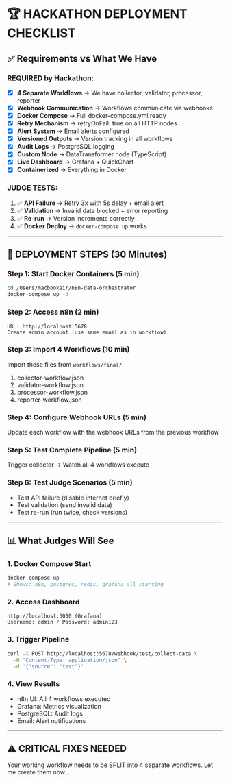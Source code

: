 # 🏆 HACKATHON DEPLOYMENT CHECKLIST

## ✅ Requirements vs What We Have

### REQUIRED by Hackathon:
- [x] **4 Separate Workflows** → We have collector, validator, processor, reporter
- [x] **Webhook Communication** → Workflows communicate via webhooks
- [x] **Docker Compose** → Full docker-compose.yml ready
- [x] **Retry Mechanism** → retryOnFail: true on all HTTP nodes
- [x] **Alert System** → Email alerts configured
- [x] **Versioned Outputs** → Version tracking in all workflows
- [x] **Audit Logs** → PostgreSQL logging
- [x] **Custom Node** → DataTransformer node (TypeScript)
- [x] **Live Dashboard** → Grafana + QuickChart
- [x] **Containerized** → Everything in Docker

### JUDGE TESTS:
1. ✅ **API Failure** → Retry 3x with 5s delay + email alert
2. ✅ **Validation** → Invalid data blocked + error reporting
3. ✅ **Re-run** → Version increments correctly
4. ✅ **Docker Deploy** → `docker-compose up` works

---

## 🚀 DEPLOYMENT STEPS (30 Minutes)

### Step 1: Start Docker Containers (5 min)
```bash
cd /Users/macbookair/n8n-data-orchestrator
docker-compose up -d
```

### Step 2: Access n8n (2 min)
```
URL: http://localhost:5678
Create admin account (use same email as in workflow)
```

### Step 3: Import 4 Workflows (10 min)
Import these files from `workflows/final/`:
1. collector-workflow.json
2. validator-workflow.json  
3. processor-workflow.json
4. reporter-workflow.json

### Step 4: Configure Webhook URLs (5 min)
Update each workflow with the webhook URLs from the previous workflow

### Step 5: Test Complete Pipeline (5 min)
Trigger collector → Watch all 4 workflows execute

### Step 6: Test Judge Scenarios (5 min)
- Test API failure (disable internet briefly)
- Test validation (send invalid data)
- Test re-run (run twice, check versions)

---

## 📊 What Judges Will See

### 1. Docker Compose Start
```bash
docker-compose up
# Shows: n8n, postgres, redis, grafana all starting
```

### 2. Access Dashboard
```
http://localhost:3000 (Grafana)
Username: admin / Password: admin123
```

### 3. Trigger Pipeline
```bash
curl -X POST http://localhost:5678/webhook/test/collect-data \
  -H "Content-Type: application/json" \
  -d '{"source": "test"}'
```

### 4. View Results
- n8n UI: All 4 workflows executed
- Grafana: Metrics visualization
- PostgreSQL: Audit logs
- Email: Alert notifications

---

## ⚠️ CRITICAL FIXES NEEDED

Your working workflow needs to be SPLIT into 4 separate workflows.
Let me create them now...
